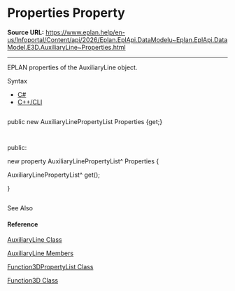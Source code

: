 # Properties Property

**Source URL:** https://www.eplan.help/en-us/Infoportal/Content/api/2026/Eplan.EplApi.DataModelu~Eplan.EplApi.DataModel.E3D.AuxiliaryLine~Properties.html

---

EPLAN properties of the AuxiliaryLine object.

Syntax

- [C#](#i-syntax-CS)
- [C++/CLI](#i-syntax-CPP2005)

```
```
public new AuxiliaryLinePropertyList Properties {get;}
```
```

```
```
public:
new property AuxiliaryLinePropertyList^ Properties {
   AuxiliaryLinePropertyList^ get();
}
```
```



See Also

#### Reference

[AuxiliaryLine Class](Eplan.EplApi.DataModelu~Eplan.EplApi.DataModel.E3D.AuxiliaryLine.html)
  
[AuxiliaryLine Members](Eplan.EplApi.DataModelu~Eplan.EplApi.DataModel.E3D.AuxiliaryLine_members.html)
  
[Function3DPropertyList Class](Eplan.EplApi.DataModelu~Eplan.EplApi.DataModel.E3D.Function3DPropertyList.html)
  
[Function3D Class](Eplan.EplApi.DataModelu~Eplan.EplApi.DataModel.E3D.Function3D.html)